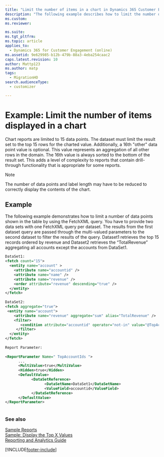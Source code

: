 ```yaml
---
title: "Limit the number of items in a chart in Dynamics 365 Customer Engagement (on-premises)"
description: "The following example describes how to limit the number of items displayed in a chart in Dynamics 365 Customer Engagement (on-premises)."
ms.custom: 
ms.reviewer: 

ms.suite: 
ms.tgt_pltfrm: 
ms.topic: article
applies_to: 
  - Dynamics 365 for Customer Engagement (online)
ms.assetid: 9e629985-b12b-479b-88a3-4eba254caac2
caps.latest.revision: 10
author: Mattp123
ms.author: matp
tags: 
  - MigrationHO
search.audienceType: 
  - customizer

---
```

# Example: Limit the number of items displayed in a chart

Chart reports are limited to 15 data points. The dataset must limit the result set to the top 15 rows for the charted value. Additionally, a 16th "other" data point value is optional. This value represents an aggregation of all other rows in the domain. The 16th value is always sorted to the bottom of the result set. This adds a level of complexity to reports that contain drill-through functionality that is appropriate for some reports.  
  
> [!NOTE]
>  The number of data points and label length may have to be reduced to correctly display the contents of the chart.  
  
## Example  
 The following example demonstrates how to limit a number of data points shown in the table by using the FetchXML query. You have to provide two data sets with one FetchXML query per dataset. The results from the first dataset query are passed through the multi-valued parameters to the second dataset to filter the results of the query. Dataset1 retrieves the top 15 records ordered by revenue and Dataset2 retrieves the “TotalRevenue” aggregating all accounts except the accounts from DataSet1.  
  
```xml  
DataSet1:  
<fetch count="15">  
  <entity name="account" >  
    <attribute name="accountid" />  
    <attribute name="name" />  
    <attribute name="revenue" />  
    <order attribute="revenue" descending="true" />  
  </entity>  
</fetch>  
  
DataSet2:  
<fetch aggregate="true">  
 <entity name="account">  
    <attribute name="revenue" aggregate="sum" alias="TotalRevenue" />  
    <filter>  
       <condition attribute="accountid" operator="not-in" value="@TopAccountIds"/>  
     </filter>  
  </entity>  
</fetch>  
  
Report Parameter:  
  
<ReportParameter Name=" TopAccountIds ">  
      ...  
      <MultiValue>true</MultiValue>  
      <Hidden>true</Hidden>  
      <DefaultValue>  
            <DataSetReference>  
                  <DataSetName>DataSet1</DataSetName>  
                  <ValueField>accountid</ValueField>  
            </DataSetReference>  
      </DefaultValue>  
</ReportParameter>  
  
```  
  
### See also  
 [Sample Reports](../analytics/example-reports.md)   
 [Sample: Display the Top X Values](../analytics/example-display-top-x-values.md)   
 [Reporting and Analytics Guide](../analytics/reporting-analytics-with-dynamics-365.md)


[!INCLUDE[footer-include](../../../includes/footer-banner.md)]
